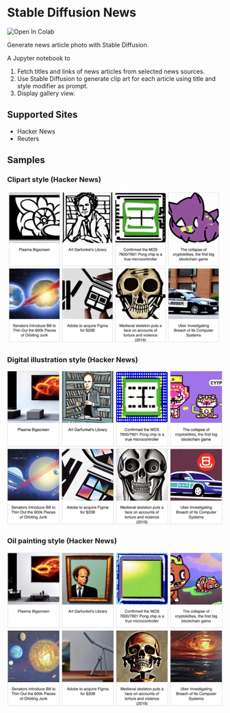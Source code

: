 # Stable Diffusion News
<img src="https://colab.research.google.com/assets/colab-badge.svg" alt="Open In Colab" src="https://colab.research.google.com/github/ctawong/stable_diffusion_news/blob/master/Stable_Diffusion_News.ipynb">

Generate news article photo with Stable Diffusion.

A Jupyter notebook to 
1. Fetch titles and links of news articles from selected news sources. 
2. Use Stable Diffusion to generate clip art for each article using title and style modifier as prompt.
3. Display gallery view.

## Supported Sites
- Hacker News
- Reuters


## Samples
### Clipart style (Hacker News)
![](clipart.png)

### Digital illustration style (Hacker News)
![](digital_illustration.png)

### Oil painting style (Hacker News)
![](oil_painting.png)

